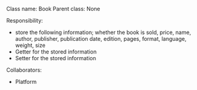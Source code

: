 Class name: Book
Parent class: None

Responsibility:
* store the following information; 
whether the book is sold,
  price,
  name,
  author,
  publisher,
  publication date,
  edition,
  pages,
  format,
  language,
  weight,
  size
* Getter for the stored information
* Setter for the stored information

Collaborators:
* Platform